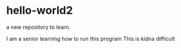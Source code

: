 # hello-world2
a new repository to learn.

I am a senior learning how to run this program
This is kidna difficult
